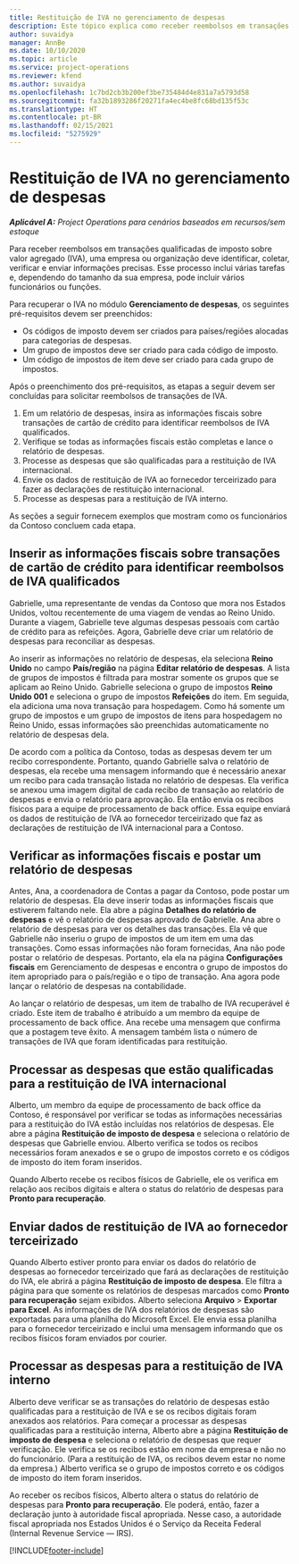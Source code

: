 ```yaml
---
title: Restituição de IVA no gerenciamento de despesas
description: Este tópico explica como receber reembolsos em transações qualificadas de imposto sobre valor agregado (IVA).
author: suvaidya
manager: AnnBe
ms.date: 10/10/2020
ms.topic: article
ms.service: project-operations
ms.reviewer: kfend
ms.author: suvaidya
ms.openlocfilehash: 1c7bd2cb3b200ef3be735484d4e831a7a5793d58
ms.sourcegitcommit: fa32b1893286f20271fa4ec4be8fc68bd135f53c
ms.translationtype: HT
ms.contentlocale: pt-BR
ms.lasthandoff: 02/15/2021
ms.locfileid: "5275929"
---
```

# <a name="vat-recovery-in-expense-management"></a>Restituição de IVA no gerenciamento de despesas

_**Aplicável A:** Project Operations para cenários baseados em recursos/sem estoque_

Para receber reembolsos em transações qualificadas de imposto sobre valor agregado (IVA), uma empresa ou organização deve identificar, coletar, verificar e enviar informações precisas. Esse processo inclui várias tarefas e, dependendo do tamanho da sua empresa, pode incluir vários funcionários ou funções.

Para recuperar o IVA no módulo **Gerenciamento de despesas**, os seguintes pré-requisitos devem ser preenchidos:

- Os códigos de imposto devem ser criados para países/regiões alocadas para categorias de despesas.
- Um grupo de impostos deve ser criado para cada código de imposto.
- Um código de impostos de item deve ser criado para cada grupo de impostos.

Após o preenchimento dos pré-requisitos, as etapas a seguir devem ser concluídas para solicitar reembolsos de transações de IVA.

1. Em um relatório de despesas, insira as informações fiscais sobre transações de cartão de crédito para identificar reembolsos de IVA qualificados.
2. Verifique se todas as informações fiscais estão completas e lance o relatório de despesas.
3. Processe as despesas que são qualificadas para a restituição de IVA internacional.
4. Envie os dados de restituição de IVA ao fornecedor terceirizado para fazer as declarações de restituição internacional.
5. Processe as despesas para a restituição de IVA interno.

As seções a seguir fornecem exemplos que mostram como os funcionários da Contoso concluem cada etapa.

## <a name="enter-tax-information-about-credit-card-transactions-to-identify-eligible-vat-refunds"></a>Inserir as informações fiscais sobre transações de cartão de crédito para identificar reembolsos de IVA qualificados

Gabrielle, uma representante de vendas da Contoso que mora nos Estados Unidos, voltou recentemente de uma viagem de vendas ao Reino Unido. Durante a viagem, Gabrielle teve algumas despesas pessoais com cartão de crédito para as refeições. Agora, Gabrielle deve criar um relatório de despesas para reconciliar as despesas.

Ao inserir as informações no relatório de despesas, ela seleciona **Reino Unido** no campo **País/região** na página **Editar relatório de despesas**. A lista de grupos de impostos é filtrada para mostrar somente os grupos que se aplicam ao Reino Unido. Gabrielle seleciona o grupo de impostos **Reino Unido 001** e seleciona o grupo de impostos **Refeições** do item. Em seguida, ela adiciona uma nova transação para hospedagem. Como há somente um grupo de impostos e um grupo de impostos de itens para hospedagem no Reino Unido, essas informações são preenchidas automaticamente no relatório de despesas dela.

De acordo com a política da Contoso, todas as despesas devem ter um recibo correspondente. Portanto, quando Gabrielle salva o relatório de despesas, ela recebe uma mensagem informando que é necessário anexar um recibo para cada transação listada no relatório de despesas. Ela verifica se anexou uma imagem digital de cada recibo de transação ao relatório de despesas e envia o relatório para aprovação. Ela então envia os recibos físicos para a equipe de processamento de back office. Essa equipe enviará os dados de restituição de IVA ao fornecedor terceirizado que faz as declarações de restituição de IVA internacional para a Contoso.

## <a name="verify-tax-information-and-post-an-expense-report"></a>Verificar as informações fiscais e postar um relatório de despesas

Antes, Ana, a coordenadora de Contas a pagar da Contoso, pode postar um relatório de despesas. Ela deve inserir todas as informações fiscais que estiverem faltando nele. Ela abre a página **Detalhes do relatório de despesas** e vê o relatório de despesas aprovado de Gabrielle. Ana abre o relatório de despesas para ver os detalhes das transações. Ela vê que Gabrielle não inseriu o grupo de impostos de um item em uma das transações. Como essas informações não foram fornecidas, Ana não pode postar o relatório de despesas. Portanto, ela ela na página **Configurações fiscais** em Gerenciamento de despesas e encontra o grupo de impostos do item apropriado para o país/região e o tipo de transação. Ana agora pode lançar o relatório de despesas na contabilidade.

Ao lançar o relatório de despesas, um item de trabalho de IVA recuperável é criado. Este item de trabalho é atribuído a um membro da equipe de processamento de back office. Ana recebe uma mensagem que confirma que a postagem teve êxito. A mensagem também lista o número de transações de IVA que foram identificadas para restituição.

## <a name="process-expenses-that-are-eligible-for-international-vat-recovery"></a>Processar as despesas que estão qualificadas para a restituição de IVA internacional

Alberto, um membro da equipe de processamento de back office da Contoso, é responsável por verificar se todas as informações necessárias para a restituição do IVA estão incluídas nos relatórios de despesas. Ele abre a página **Restituição de imposto de despesa** e seleciona o relatório de despesas que Gabrielle enviou. Alberto verifica se todos os recibos necessários foram anexados e se o grupo de impostos correto e os códigos de imposto do item foram inseridos.

Quando Alberto recebe os recibos físicos de Gabrielle, ele os verifica em relação aos recibos digitais e altera o status do relatório de despesas para **Pronto para recuperação**.

## <a name="send-vat-recovery-data-to-the-third-party-vendor"></a>Enviar dados de restituição de IVA ao fornecedor terceirizado

Quando Alberto estiver pronto para enviar os dados do relatório de despesas ao fornecedor terceirizado que fará as declarações de restituição do IVA, ele abrirá a página **Restituição de imposto de despesa**. Ele filtra a página para que somente os relatórios de despesas marcados como **Pronto para recuperação** sejam exibidos. Alberto seleciona **Arquivo** &gt; **Exportar para Excel**. As informações de IVA dos relatórios de despesas são exportadas para uma planilha do Microsoft Excel. Ele envia essa planilha para o fornecedor terceirizado e inclui uma mensagem informando que os recibos físicos foram enviados por courier.

## <a name="process-expenses-for-domestic-vat-recovery"></a>Processar as despesas para a restituição de IVA interno

Alberto deve verificar se as transações do relatório de despesas estão qualificadas para a restituição de IVA e se os recibos digitais foram anexados aos relatórios. Para começar a processar as despesas qualificadas para a restituição interna, Alberto abre a página **Restituição de imposto de despesa** e seleciona o relatório de despesas que requer verificação. Ele verifica se os recibos estão em nome da empresa e não no do funcionário. (Para a restituição de IVA, os recibos devem estar no nome da empresa.) Alberto verifica se o grupo de impostos correto e os códigos de imposto do item foram inseridos.

Ao receber os recibos físicos, Alberto altera o status do relatório de despesas para **Pronto para recuperação**. Ele poderá, então, fazer a declaração junto à autoridade fiscal apropriada. Nesse caso, a autoridade fiscal apropriada nos Estados Unidos é o Serviço da Receita Federal (Internal Revenue Service — IRS).


[!INCLUDE[footer-include](../includes/footer-banner.md)]